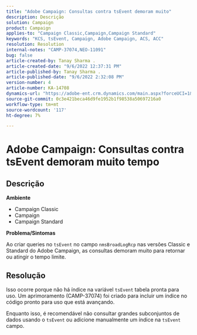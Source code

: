 ```yaml
---
title: "Adobe Campaign: Consultas contra tsEvent demoram muito"
description: Descrição
solution: Campaign
product: Campaign
applies-to: "Campaign Classic,Campaign,Campaign Standard"
keywords: "KCS, tsEvent, Campaign, Adobe Campaign, ACS, ACC"
resolution: Resolution
internal-notes: "CAMP-37074,NEO-11091"
bug: false
article-created-by: Tanay Sharma .
article-created-date: "9/6/2022 12:37:31 PM"
article-published-by: Tanay Sharma .
article-published-date: "9/6/2022 2:32:08 PM"
version-number: 4
article-number: KA-14708
dynamics-url: "https://adobe-ent.crm.dynamics.com/main.aspx?forceUCI=1&pagetype=entityrecord&etn=knowledgearticle&id=a03690ab-e02d-ed11-9db1-002248086735"
source-git-commit: 0c3e421beca46d9fe1952b1f98538a50697216a0
workflow-type: tm+mt
source-wordcount: '117'
ht-degree: 7%

---
```


# Adobe Campaign: Consultas contra tsEvent demoram muito tempo

## Descrição


<b>Ambiente</b>

- Campaign Classic
- Campaign
- Campaign Standard




<b>Problema/Sintomas</b>

Ao criar queries no `tsEvent` no campo `nmsBroadLogRcp` nas versões Classic e Standard do Adobe Campaign, as consultas demoram muito para retornar ou atingir o tempo limite.


## Resolução


Isso ocorre porque não há índice na variável `tsEvent` tabela pronta para uso. Um aprimoramento (CAMP-37074) foi criado para incluir um índice no código pronto para uso que está avançando.

Enquanto isso, é recomendável não consultar grandes subconjuntos de dados usando o `tsEvent` ou adicione manualmente um índice na `tsEvent` campo.
